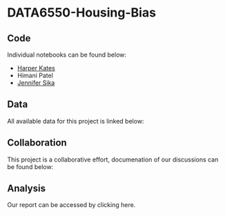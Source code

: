 # DATA6550-Housing-Bias

## Code
Individual notebooks can be found below: <br />
- [Harper Kates](https://colab.research.google.com/drive/1ozp-kEl0QaxX5DKh1rKFaBiMmOFyfzsE)
- Himani Patel
- [Jennifer Sika](https://colab.research.google.com/drive/1XYQYPfdvHWoKWuJyK-a6rbrgIM8ujPN7?usp=sharing)
    
## Data
All available data for this project is linked below: <br />

## Collaboration
This project is a collaborative effort, documenation of our discussions can be found below: <br />

## Analysis
Our report can be accessed by clicking here.
